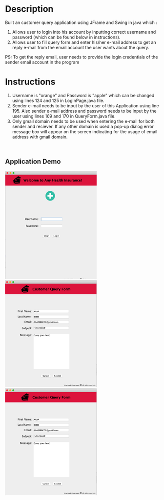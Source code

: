 <h1>Description</h1>
<p>Built an customer query application using JFrame and Swing in java which :
<ol>
   <li>Allows user to login into his account by inputting correct username and password (which can be found below in instructions).</li>
   <li>Allows user to fill query form and enter his/her e-mail address to get an reply e-mail from the email account the user wants about the query.</li>
</ol>
   PS: To get the reply email, user needs to provide the
   login credentials of the sender email account in the program
 </p>

<h1>Instructions</h1>

<ol>
<li>Username is "orange" and Password is "apple" which can be changed using lines 124 and 125 in LoginPage.java file.</li>

<li>Sender e-mail needs to be input by the user of this Application using line 195.
   Also sender e-mail address and password needs to be input by the user using lines 169 and 170 in QueryForm.java file.</li>

<li>Only gmail domain needs to be used when entering the e-mail for both sender and reciever. If any other domain is used a pop-up dialog error message box        will appear on the screen indicating for the usage of email address with gmail domain.</li> 
</ol>

<br>
<h2>Application Demo</h2>


<span><img src="screenshots/Snip1.png" width="300px" height="355px"></span>
<span><img src="screenshots/Snip2.png" width="300px"></span>
<span><img src="screenshots/Snip2.png" width="300px"></span>
